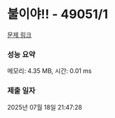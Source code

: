 # 불이야!! - 49051/1 

[문제 링크](https://level.goorm.io/exam/49051/%EB%B6%88%EC%9D%B4%EC%95%BC/quiz/1) 

### 성능 요약

메모리: 4.35 MB, 시간: 0.01 ms

### 제출 일자

2025년 07월 18일 21:47:28

